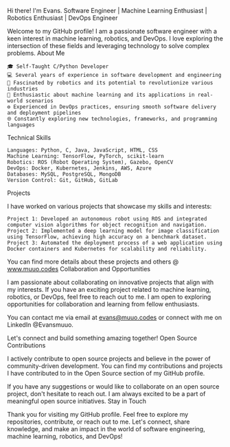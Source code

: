 Hi there! I'm Evans.
Software Engineer | Machine Learning Enthusiast | Robotics Enthusiast | DevOps Engineer

Welcome to my GitHub profile! I am a passionate software engineer with a keen interest in machine learning, robotics, and DevOps. I love exploring the intersection of these fields and leveraging technology to solve complex problems.
About Me

    🎓 Self-Taught C/Python Developer 
    💻 Several years of experience in software development and engineering
    🤖 Fascinated by robotics and its potential to revolutionize various industries
    🧠 Enthusiastic about machine learning and its applications in real-world scenarios
    ⚙️ Experienced in DevOps practices, ensuring smooth software delivery and deployment pipelines
    🌐 Constantly exploring new technologies, frameworks, and programming languages

Technical Skills

    Languages: Python, C, Java, JavaScript, HTML, CSS
    Machine Learning: TensorFlow, PyTorch, scikit-learn
    Robotics: ROS (Robot Operating System), Gazebo, OpenCV
    DevOps: Docker, Kubernetes, Jenkins, AWS, Azure
    Databases: MySQL, PostgreSQL, MongoDB
    Version Control: Git, GitHub, GitLab

Projects

I have worked on various projects that showcase my skills and interests:

    Project 1: Developed an autonomous robot using ROS and integrated computer vision algorithms for object recognition and navigation.
    Project 2: Implemented a deep learning model for image classification using TensorFlow, achieving high accuracy on a benchmark dataset.
    Project 3: Automated the deployment process of a web application using Docker containers and Kubernetes for scalability and reliability.

You can find more details about these projects and others @ www.muuo.codes
Collaboration and Opportunities

I am passionate about collaborating on innovative projects that align with my interests. If you have an exciting project related to machine learning, robotics, or DevOps, feel free to reach out to me. I am open to exploring opportunities for collaboration and learning from fellow enthusiasts.

You can contact me via email at evans@muuo.codes or connect with me on LinkedIn @Evansmuuo.

Let's connect and build something amazing together!
Open Source Contributions

I actively contribute to open source projects and believe in the power of community-driven development. You can find my contributions and projects I have contributed to in the Open Source section of my GitHub profile.

If you have any suggestions or would like to collaborate on an open source project, don't hesitate to reach out. I am always excited to be a part of meaningful open source initiatives.
Stay in Touch

Thank you for visiting my GitHub profile. Feel free to explore my repositories, contribute, or reach out to me. Let's connect, share knowledge, and make an impact in the world of software engineering, machine learning, robotics, and DevOps!




<!---
codelord-evans/codelord-evans is a ✨ special ✨ repository because its `README.md` (this file) appears on your GitHub profile.
You can click the Preview link to take a look at your changes.
--->
